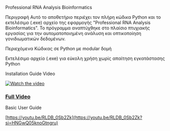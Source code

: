 Professional RNA Analysis Bioinformatics

Περιγραφή
Αυτό το αποθετήριο περιέχει τον πλήρη κώδικα Python και το εκτελέσιμο (.exe) αρχείο της εφαρμογής "Professional RNA Analysis Bioinformatics". Το πρόγραμμα αναπτύχθηκε στο πλαίσιο πτυχιακής εργασίας για την αυτοματοποιημένη ανάλυση και οπτικοποίηση γονιδιωματικών δεδομένων.

Περιεχόμενα
Κώδικας σε Python με modular δομή

Εκτελέσιμο αρχείο (.exe) για εύκολη χρήση χωρίς απαίτηση εγκατάστασης Python

Installation Guide Video

[![Watch the video](https://img.youtube.com/vi/CjMKF5wWLFA/maxresdefault.jpg)](https://youtu.be/CjMKF5wWLFA)

### [Full Video](https://youtu.be/CjMKF5wWLFA)

Basic User Guide

[https://youtu.be/RLDB_0Sb2Zk](https://youtu.be/RLDB_0Sb2Zk?si=HNGwQ05knoGtngru)
